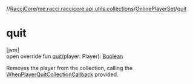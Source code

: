 //[RacciCore](../../../index.md)/[me.racci.raccicore.api.utils.collections](../index.md)/[OnlinePlayerSet](index.md)/[quit](quit.md)

# quit

[jvm]\
open override fun [quit](quit.md)(player: Player): [Boolean](https://kotlinlang.org/api/latest/jvm/stdlib/kotlin/-boolean/index.html)

Removes the player from the collection, calling the [WhenPlayerQuitCollectionCallback](../index.md#770480590%2FClasslikes%2F-1216412040) provided.
